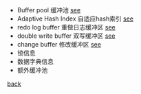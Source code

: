 - Buffer pool 缓冲池 [see](2/1.md)  
- Adaptive Hash Index 自适应hash索引 [see](2/3.md) 
- redo log buffer 重做日志缓冲区 [see](2/4.md)    
- double write buffer 双写缓冲区 [see](2/4/1.md)  
- change buffer 修改缓冲区 [see](2/2.md)   
- 锁信息  
- 数据字典信息  
- 额外缓冲池  

[back](../1.md)  